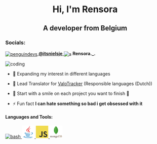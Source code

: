 <h1 align="center">Hi, I'm Rensora</h1>
<h2 align="center">A developer from Belgium</h2>

<h3 align="left">Socials:</h3>
<p align="left">
<a href="https://twitter.com/itsnielsje" target="blank"><img align="center" src="https://raw.githubusercontent.com/rahuldkjain/github-profile-readme-generator/master/src/images/icons/Social/twitter.svg" alt="penguindevs" height="30" width="40" /> <b>@itsnielsje</b> </a>
<a target="blank"><img align="center" src="https://raw.githubusercontent.com/rahuldkjain/github-profile-readme-generator/master/src/images/icons/Social/discord.svg" alt="a" height="30" width="40" /> <b>Rensora._.</b> </a>
</p>

<img aling="right." alt="coding" width="400" src="https://ehhudson.files.wordpress.com/2019/05/catcomputer2.gif?w=584">

- 🔭 Expanding my interest in different languages

- 👯 Lead Translator for [ValoTracker](https://www.valotracker.com) (Responsible languages (Dutch))

- 🌻 Start with a smile on each project you want to finish 🙂

- ⚡ Fun fact **I can hate something so bad i get obsessed with it**

<h4 align="left">Languages and Tools:</h4>
<p align="left">
  <a href="https://www.gnu.org/software/bash/" target="_blank" rel="noreferrer">
    <img src="https://www.vectorlogo.zone/logos/gnu_bash/gnu_bash-icon.svg" alt="bash" width="40" height="40"/>
  </a>
  <a href="https://www.java.com" target="_blank" rel="noreferrer">
    <img src="https://raw.githubusercontent.com/devicons/devicon/master/icons/java/java-original.svg" alt="java" width="40" height="40"/>
  </a>
  <a href="https://developer.mozilla.org/en-US/docs/Web/JavaScript" target="_blank" rel="noreferrer">
    <img src="https://raw.githubusercontent.com/devicons/devicon/master/icons/javascript/javascript-original.svg" alt="javascript" width="40" height="40"/>
  </a>
  <a href="https://www.mongodb.com/" target="_blank" rel="noreferrer">
    <img src="https://raw.githubusercontent.com/devicons/devicon/master/icons/mongodb/mongodb-original-wordmark.svg" alt="mongodb" width="40" height="40"/>
  </a>
</p>
